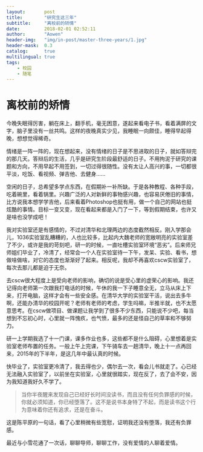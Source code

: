 ```yaml
---
layout:       post
title:        "研究生这三年"
subtitle:     "离校前的矫情"
date:         2018-02-01 02:52:11
author:       "Aowen"
header-img:   "img/in-post/master-three-years/1.jpg"
header-mask:  0.3
catalog:      true
multilingual: true
tags:
    - 校园
    - 随笔
---
```


# 离校前的矫情

今晚失眠得厉害，躺在床上，翻手机，毫无困意，遂起来看电子书，看着满屏的文字，脑子里没有一丝共鸣。这样的夜晚真实少见，我睡眠一向颇佳，睡得早起得晚，想想觉得稀奇。

情绪是一阵一阵的，现在想起来，没有情绪的日子是不思进取的日子，就如答辩完的那几天。答辩后的生活，几乎是研究生阶段最舒适的日子。不用拘泥于研究的课题和方向，不用早起不用签到，一切过得很随性。没有太让人高兴的事，一切都很平淡，吃饭、看视频、弹吉他、去健身......

空闲的日子，总希望多学点东西，在假期补一补所缺。于是各种教程、各种手段，吃着碗里，看着锅里。兴趣广泛的人对新鲜的事物感兴趣，也容易厌倦旧的事情，比方说我本想学学吉他，后来看着Photoshop也挺有用，做一个自己的网站也挺炫酷的事情。目标一变又变，现在看起来都是入门了一下，等到假期结束，也许又是啥也没学成吧！

我对实验室还是有感情的，不过对清华和北理两边的态度截然相反。刚入学那会儿，1036实验室乱糟糟的，人也比较多，比起内大魏老师的宽敞明亮的实验室差了不少，或许是我的苛刻吧，研一的时候，一直吐槽实验室环境“恶劣”。后来师兄师姐们毕业了，冷清了，经常会一个人在实验室待一下午，发呆、实验、看书，想做啥做啥，对它的态度也渐渐好了起来。相反呢，我却不再喜欢cscw实验室了，每次去那儿都是迫于无奈。

去cscw很大程度上是受向老师的影响，确切的说是受心里的虚荣心的影响。我还记得向老师第一次跟我打电话的时候，午休的我一下子睡意全无，立马从床上下来，打开电脑，这样才会有一些安全感。在清华大学的实验室干活，说出去多牛啊，还能办清华的校园开呢？老师有老师的考虑，学生吗嘛，半推半就，也不太愿意思考。在cscw做项目、做课题让我学到了很多不少东西，只能说不少吧，每当想到不忘初心时，心里就一阵愧疚，也气愤，最多的还是怪自己的草率和不够努力。

研一上学期我选了十一门课，课多作业也多，这些都不是什么阻碍，心里想着是实验室老师布置的任务。一般上午上完课，下午骑车去一趟清华，晚上十一点再回来，2015年的下半年，是这几年中最认真的时候。

快毕业了，实验室更冷清了，我去得也少，偶尔去一次，看会儿书就走了。心已经无法融入实验室了，以前坐在实验室，心里就很踏实，现在反了，去了会不安，因为我知道我好久不学了。

> 当你半夜醒来发现自己已经好长时间没读书，而且没有任何负罪感的时候，你就必须知道，你已经堕落了。这不是说书本身特了不起，而是读书这个行为意味着你还有追求，还是在奋斗。

这是陈平原的一句话，看了心里稍微有些宽慰，证明我还没有堕落，我还有负罪感。

最近与小雪花通了一次话，聊聊导师，聊聊工作，没有爱情的人聊着爱情。

